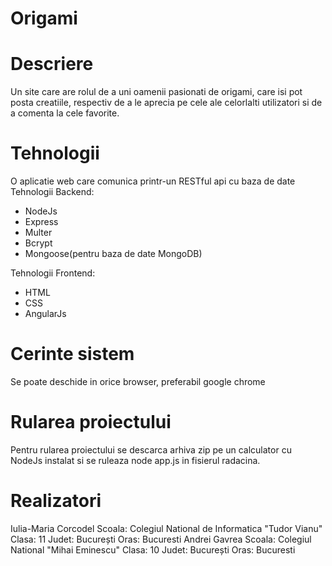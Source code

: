 # Origami
# Descriere
Un site care are rolul de a uni oamenii pasionati de origami, care isi pot posta creatiile, respectiv de a le aprecia pe cele ale celorlalti utilizatori si de a comenta la cele favorite.
# Tehnologii
O aplicatie web care comunica printr-un RESTful api cu baza de date
Tehnologii Backend:
- NodeJs
- Express
- Multer
- Bcrypt
- Mongoose(pentru baza de date MongoDB)

Tehnologii Frontend:
- HTML
- CSS
- AngularJs

# Cerinte sistem
Se poate deschide in orice browser, preferabil google chrome
# Rularea proiectului
Pentru rularea proiectului se descarca arhiva zip pe un calculator cu NodeJs instalat si se ruleaza node app.js in fisierul radacina.

# Realizatori
Iulia-Maria Corcodel
Scoala: Colegiul National de Informatica "Tudor Vianu"
Clasa: 11
Judet: București
Oras: Bucuresti
Andrei Gavrea
Scoala: Colegiul National "Mihai Eminescu"
Clasa: 10
Judet: București
Oras: Bucuresti

